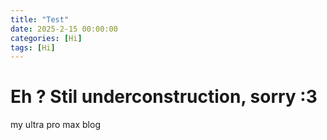 ```yaml
---
title: "Test"
date: 2025-2-15 00:00:00
categories: [Hi]
tags: [Hi]
---
```


# Eh ? Stil underconstruction, sorry :3

my ultra pro max blog

